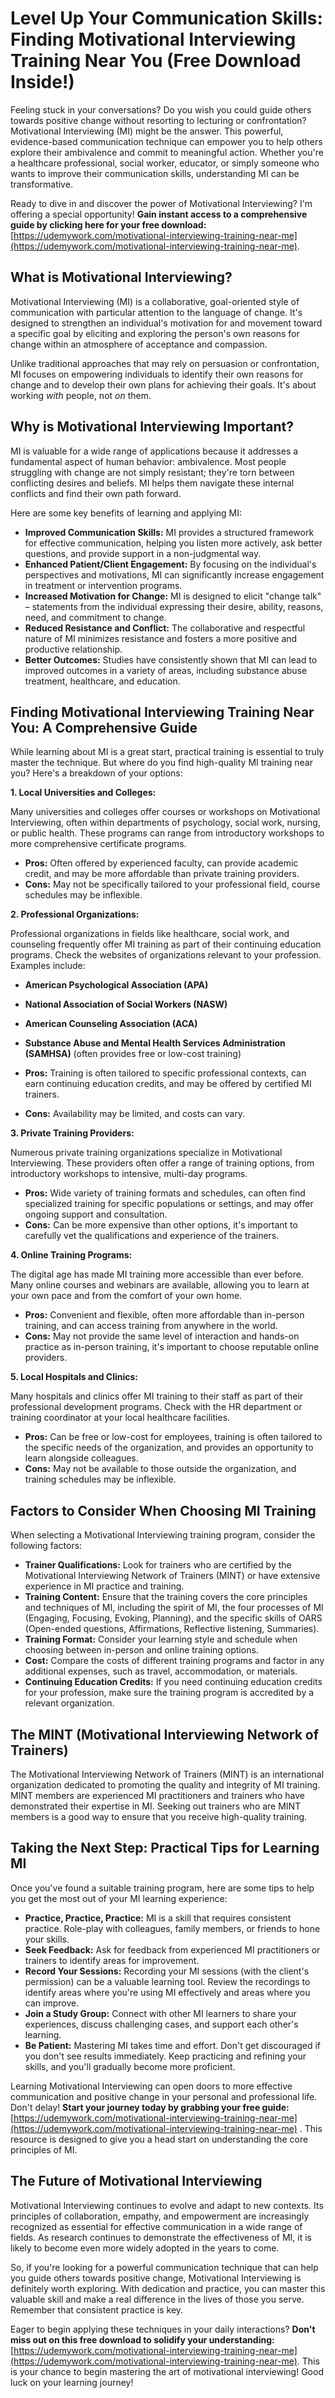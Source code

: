 # Level Up Your Communication Skills: Finding Motivational Interviewing Training Near You (Free Download Inside!)

Feeling stuck in your conversations?  Do you wish you could guide others towards positive change without resorting to lecturing or confrontation?  Motivational Interviewing (MI) might be the answer. This powerful, evidence-based communication technique can empower you to help others explore their ambivalence and commit to meaningful action. Whether you're a healthcare professional, social worker, educator, or simply someone who wants to improve their communication skills, understanding MI can be transformative.

Ready to dive in and discover the power of Motivational Interviewing? I'm offering a special opportunity! **Gain instant access to a comprehensive guide by clicking here for your free download:** [https://udemywork.com/motivational-interviewing-training-near-me](https://udemywork.com/motivational-interviewing-training-near-me).

## What is Motivational Interviewing?

Motivational Interviewing (MI) is a collaborative, goal-oriented style of communication with particular attention to the language of change. It's designed to strengthen an individual's motivation for and movement toward a specific goal by eliciting and exploring the person's own reasons for change within an atmosphere of acceptance and compassion.

Unlike traditional approaches that may rely on persuasion or confrontation, MI focuses on empowering individuals to identify their own reasons for change and to develop their own plans for achieving their goals. It's about working *with* people, not *on* them.

## Why is Motivational Interviewing Important?

MI is valuable for a wide range of applications because it addresses a fundamental aspect of human behavior: ambivalence. Most people struggling with change are not simply resistant; they're torn between conflicting desires and beliefs. MI helps them navigate these internal conflicts and find their own path forward.

Here are some key benefits of learning and applying MI:

*   **Improved Communication Skills:** MI provides a structured framework for effective communication, helping you listen more actively, ask better questions, and provide support in a non-judgmental way.
*   **Enhanced Patient/Client Engagement:** By focusing on the individual's perspectives and motivations, MI can significantly increase engagement in treatment or intervention programs.
*   **Increased Motivation for Change:** MI is designed to elicit "change talk" – statements from the individual expressing their desire, ability, reasons, need, and commitment to change.
*   **Reduced Resistance and Conflict:** The collaborative and respectful nature of MI minimizes resistance and fosters a more positive and productive relationship.
*   **Better Outcomes:** Studies have consistently shown that MI can lead to improved outcomes in a variety of areas, including substance abuse treatment, healthcare, and education.

## Finding Motivational Interviewing Training Near You: A Comprehensive Guide

While learning about MI is a great start, practical training is essential to truly master the technique. But where do you find high-quality MI training near you? Here's a breakdown of your options:

**1. Local Universities and Colleges:**

Many universities and colleges offer courses or workshops on Motivational Interviewing, often within departments of psychology, social work, nursing, or public health. These programs can range from introductory workshops to more comprehensive certificate programs.

*   **Pros:** Often offered by experienced faculty, can provide academic credit, and may be more affordable than private training providers.
*   **Cons:** May not be specifically tailored to your professional field, course schedules may be inflexible.

**2. Professional Organizations:**

Professional organizations in fields like healthcare, social work, and counseling frequently offer MI training as part of their continuing education programs. Check the websites of organizations relevant to your profession. Examples include:

*   **American Psychological Association (APA)**
*   **National Association of Social Workers (NASW)**
*   **American Counseling Association (ACA)**
*   **Substance Abuse and Mental Health Services Administration (SAMHSA)** (often provides free or low-cost training)

*   **Pros:** Training is often tailored to specific professional contexts, can earn continuing education credits, and may be offered by certified MI trainers.
*   **Cons:** Availability may be limited, and costs can vary.

**3. Private Training Providers:**

Numerous private training organizations specialize in Motivational Interviewing. These providers often offer a range of training options, from introductory workshops to intensive, multi-day programs.

*   **Pros:** Wide variety of training formats and schedules, can often find specialized training for specific populations or settings, and may offer ongoing support and consultation.
*   **Cons:** Can be more expensive than other options, it's important to carefully vet the qualifications and experience of the trainers.

**4. Online Training Programs:**

The digital age has made MI training more accessible than ever before. Many online courses and webinars are available, allowing you to learn at your own pace and from the comfort of your own home.

*   **Pros:** Convenient and flexible, often more affordable than in-person training, and can access training from anywhere in the world.
*   **Cons:** May not provide the same level of interaction and hands-on practice as in-person training, it's important to choose reputable online providers.

**5. Local Hospitals and Clinics:**

Many hospitals and clinics offer MI training to their staff as part of their professional development programs. Check with the HR department or training coordinator at your local healthcare facilities.

*   **Pros:** Can be free or low-cost for employees, training is often tailored to the specific needs of the organization, and provides an opportunity to learn alongside colleagues.
*   **Cons:** May not be available to those outside the organization, and training schedules may be inflexible.

## Factors to Consider When Choosing MI Training

When selecting a Motivational Interviewing training program, consider the following factors:

*   **Trainer Qualifications:** Look for trainers who are certified by the Motivational Interviewing Network of Trainers (MINT) or have extensive experience in MI practice and training.
*   **Training Content:** Ensure that the training covers the core principles and techniques of MI, including the spirit of MI, the four processes of MI (Engaging, Focusing, Evoking, Planning), and the specific skills of OARS (Open-ended questions, Affirmations, Reflective listening, Summaries).
*   **Training Format:** Consider your learning style and schedule when choosing between in-person and online training options.
*   **Cost:** Compare the costs of different training programs and factor in any additional expenses, such as travel, accommodation, or materials.
*   **Continuing Education Credits:** If you need continuing education credits for your profession, make sure the training program is accredited by a relevant organization.

## The MINT (Motivational Interviewing Network of Trainers)

The Motivational Interviewing Network of Trainers (MINT) is an international organization dedicated to promoting the quality and integrity of MI training. MINT members are experienced MI practitioners and trainers who have demonstrated their expertise in MI. Seeking out trainers who are MINT members is a good way to ensure that you receive high-quality training.

## Taking the Next Step: Practical Tips for Learning MI

Once you've found a suitable training program, here are some tips to help you get the most out of your MI learning experience:

*   **Practice, Practice, Practice:** MI is a skill that requires consistent practice. Role-play with colleagues, family members, or friends to hone your skills.
*   **Seek Feedback:** Ask for feedback from experienced MI practitioners or trainers to identify areas for improvement.
*   **Record Your Sessions:** Recording your MI sessions (with the client's permission) can be a valuable learning tool. Review the recordings to identify areas where you're using MI effectively and areas where you can improve.
*   **Join a Study Group:** Connect with other MI learners to share your experiences, discuss challenging cases, and support each other's learning.
*   **Be Patient:** Mastering MI takes time and effort. Don't get discouraged if you don't see results immediately. Keep practicing and refining your skills, and you'll gradually become more proficient.

Learning Motivational Interviewing can open doors to more effective communication and positive change in your personal and professional life.  Don't delay!  **Start your journey today by grabbing your free guide:** [https://udemywork.com/motivational-interviewing-training-near-me](https://udemywork.com/motivational-interviewing-training-near-me) . This resource is designed to give you a head start on understanding the core principles of MI.

## The Future of Motivational Interviewing

Motivational Interviewing continues to evolve and adapt to new contexts. Its principles of collaboration, empathy, and empowerment are increasingly recognized as essential for effective communication in a wide range of fields. As research continues to demonstrate the effectiveness of MI, it is likely to become even more widely adopted in the years to come.

So, if you're looking for a powerful communication technique that can help you guide others towards positive change, Motivational Interviewing is definitely worth exploring. With dedication and practice, you can master this valuable skill and make a real difference in the lives of those you serve. Remember that consistent practice is key.

Eager to begin applying these techniques in your daily interactions? **Don't miss out on this free download to solidify your understanding:** [https://udemywork.com/motivational-interviewing-training-near-me](https://udemywork.com/motivational-interviewing-training-near-me).  This is your chance to begin mastering the art of motivational interviewing! Good luck on your learning journey!
